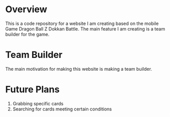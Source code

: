 # Overview
This is a code repository for a website I am creating based on the mobile Game Dragon Ball Z Dokkan Battle. The main feature I am creating is a team builder for the game. 

# Team Builder 
The main motivation for making this website is making a team builder. 

# Future Plans
1. Grabbing specific cards 
2. Searching for cards meeting certain conditions
